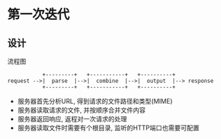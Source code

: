 # 第一次迭代

## 设计

流程图

```shell
           +---------+   +-----------+   +----------+
request -->|  parse  |-->|  combine  |-->|  output  |--> response
           +---------+   +-----------+   +----------+
```

* 服务器首先分析URL, 得到请求的文件路径和类型(MIME)
* 服务器读取请求的文件, 并按顺序合并文件内容
* 服务器返回响应, 返程对一次请求的处理
* 服务器读取文件时需要有个根目录, 监听的HTTP端口也需要可配置


